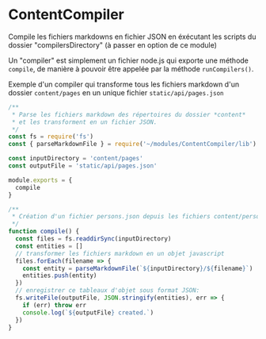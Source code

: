 # ContentCompiler

Compile les fichiers markdowns en fichier JSON en éxécutant les scripts du dossier "compilersDirectory" (à passer en option de ce module)

Un "compiler" est simplement un fichier node.js qui exporte une méthode `compile`, de manière à pouvoir être appelée par la méthode `runCompilers()`.

Exemple d'un compiler qui transforme tous les fichiers markdown d'un dossier `content/pages` en un unique fichier `static/api/pages.json`

```js
/**
 * Parse les fichiers markdown des répertoires du dossier *content*
 * et les transforment en un fichier JSON.
 */
const fs = require('fs')
const { parseMarkdownFile } = require('~/modules/ContentCompiler/lib')

const inputDirectory = 'content/pages'
const outputFile = 'static/api/pages.json'

module.exports = {
  compile
}

/**
 * Création d'un fichier persons.json depuis les fichiers content/persons/*.md
 */
function compile() {
  const files = fs.readdirSync(inputDirectory)
  const entities = []
  // transformer les fichiers markdown en un objet javascript
  files.forEach(filename => {
    const entity = parseMarkdownFile(`${inputDirectory}/${filename}`)
    entities.push(entity)
  })
  // enregistrer ce tableaux d'objet sous format JSON:
  fs.writeFile(outputFile, JSON.stringify(entities), err => {
    if (err) throw err
    console.log(`${outputFile} created.`)
  })
}
```

